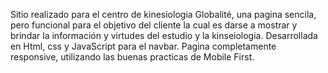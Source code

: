 Sitio realizado para el centro de kinesiologia Globalité, una pagina sencila, pero funcional para el objetivo del cliente la cual es darse a mostrar y brindar la información y virtudes del estudio y la kinseiologia. Desarrollada en Html, css y JavaScript para el navbar. Pagina completamente responsive, utilizando las buenas practicas de Mobile First.
